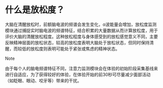 # 什么是放松度？
大脑在清醒放松时，前额脑电波的频谱会发生变化，α波能量会增加，放松度监测模块通过捕捉实时脑电波的频谱特征，结合积累的大量数据从而计算放松度，用于评价大脑的清醒放松程度。这种放松程度与身体感受到的放松感觉意义不同，主要反映精神层面的放松状态，较高的放松度表明大脑处于放松状态，但同时保持清醒，而较低的放松度则表明可能处于紧张或焦虑的精神状态。

> [!NOTE]
> 由于每个人的脑电频谱特征不同，注意力监测模块会在体验的初始阶段采集基线来进行自适应，为了获得较好的体验，在体验开始的前30秒可尽量减少面部活动（如眨眼、眼动、咬牙等）带来的干扰。
